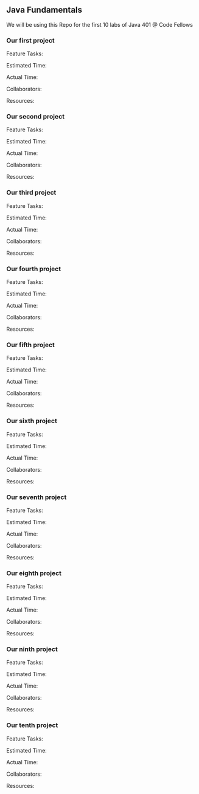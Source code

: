 ## Java Fundamentals

We will be using this Repo for the first 10 labs of Java 401 @ Code Fellows

### Our first project

Feature Tasks: 


Estimated Time:


Actual Time:


Collaborators: 


Resources:




### Our second project


Feature Tasks: 


Estimated Time:


Actual Time:


Collaborators: 


Resources:




### Our third project

Feature Tasks: 


Estimated Time:


Actual Time:


Collaborators: 


Resources:




### Our fourth project


Feature Tasks: 


Estimated Time:


Actual Time:


Collaborators: 


Resources:




### Our fifth project

Feature Tasks: 


Estimated Time:


Actual Time:


Collaborators: 


Resources:




### Our sixth project


Feature Tasks: 


Estimated Time:


Actual Time:


Collaborators: 


Resources:




### Our seventh project

Feature Tasks: 


Estimated Time:


Actual Time:


Collaborators: 


Resources:




### Our eighth project


Feature Tasks: 


Estimated Time:


Actual Time:


Collaborators: 


Resources:




### Our ninth project

Feature Tasks: 


Estimated Time:


Actual Time:


Collaborators: 


Resources:




### Our tenth project


Feature Tasks: 


Estimated Time:


Actual Time:


Collaborators: 


Resources:

